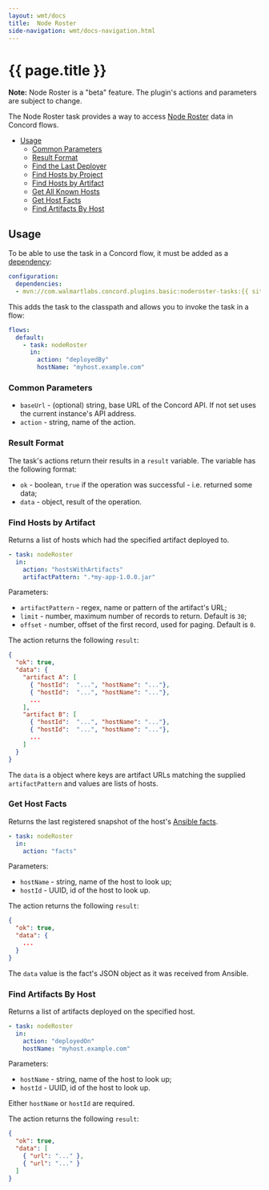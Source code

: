 ```yaml
---
layout: wmt/docs
title:  Node Roster
side-navigation: wmt/docs-navigation.html
---
```


# {{ page.title }}

**Note:** Node Roster is a "beta" feature. The plugin's actions and parameters
are subject to change.

The Node Roster task provides a way to access [Node Roster](../getting-started/node-roster.html)
data in Concord flows.

- [Usage](#usage)
    - [Common Parameters](#common-parameters)
    - [Result Format](#result-format)
    - [Find the Last Deployer](#find-the-last-deployer)
    - [Find Hosts by Project](#find-hosts-by-project)
    - [Find Hosts by Artifact](#find-hosts-by-artifact)
    - [Get All Known Hosts](#get-all-known-hosts)
    - [Get Host Facts](#get-host-facts)
    - [Find Artifacts By Host](#find-artifacts-by-host)

## Usage

To be able to use the task in a Concord flow, it must be added as a
[dependency](../getting-started/concord-dsl.html#dependencies):

```yaml
configuration:
  dependencies:
  - mvn://com.walmartlabs.concord.plugins.basic:noderoster-tasks:{{ site.concord_core_version }}
```

This adds the task to the classpath and allows you to invoke the task in
a flow:

```yaml
flows:
  default:
    - task: nodeRoster
      in:
        action: "deployedBy"
        hostName: "myhost.example.com"
```

### Common Parameters

- `baseUrl` - (optional) string, base URL of the Concord API. If not set uses the
  current instance's API address.
- `action` - string, name of the action.

### Result Format

The task's actions return their results in a `result` variable. The variable
has the following format:

- `ok` - boolean, `true` if the operation was successful - i.e. returned some
  data;
- `data` - object, result of the operation.

### Find Hosts by Artifact

Returns a list of hosts which had the specified artifact deployed to.

```yaml
- task: nodeRoster
  in:
    action: "hostsWithArtifacts"
    artifactPattern: ".*my-app-1.0.0.jar"
```

Parameters:
- `artifactPattern` - regex, name or pattern of the artifact's URL;
- `limit` - number, maximum number of records to return. Default is `30`;
- `offset` - number, offset of the first record, used for paging. Default
  is `0`.

The action returns the following `result`:

```json
{
  "ok": true,
  "data": {
    "artifact A": [
      { "hostId":  "...", "hostName": "..."},
      { "hostId":  "...", "hostName": "..."},
      ...
    ],
    "artifact B": [
      { "hostId":  "...", "hostName": "..."},
      { "hostId":  "...", "hostName": "..."},
      ...
    ]
  }
}
```

The `data` is a object where keys are artifact URLs matching the supplied
`artifactPattern` and values are lists of hosts. 

### Get Host Facts

Returns the last registered snapshot of the host's [Ansible facts](https://docs.ansible.com/ansible/latest/user_guide/playbooks_variables.html#variables-discovered-from-systems-facts).

```yaml
- task: nodeRoster
  in:
    action: "facts"
```

Parameters:
- `hostName` - string, name of the host to look up;
- `hostId` - UUID, id of the host to look up.

The action returns the following `result`:

```json
{
  "ok": true,
  "data": {
    ...
  }
}
```

The `data` value is the fact's JSON object as it was received from Ansible.

### Find Artifacts By Host

Returns a list of artifacts deployed on the specified host.

```yaml
- task: nodeRoster
  in:
    action: "deployedOn"
    hostName: "myhost.example.com"
```

Parameters:
- `hostName` - string, name of the host to look up;
- `hostId` - UUID, id of the host to look up.

Either `hostName` or `hostId` are required.

The action returns the following `result`:

```json
{
  "ok": true,
  "data": [
    { "url": "..." },
    { "url": "..." }
  ]
}
```
